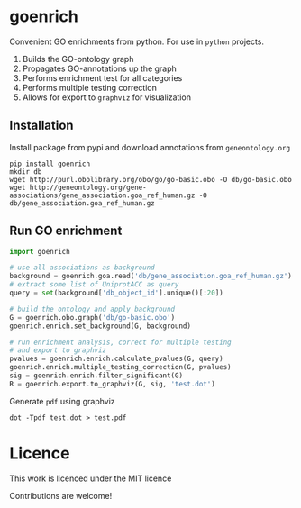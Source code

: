 # goenrich
Convenient GO enrichments from python. For use in `python` projects.

1. Builds the GO-ontology graph
2. Propagates GO-annotations up the graph
3. Performs enrichment test for all categories
4. Performs multiple testing correction
5. Allows for export to `graphviz` for visualization

## Installation

Install package from pypi and download annotations from `geneontology.org`

```shell
pip install goenrich
mkdir db
wget http://purl.obolibrary.org/obo/go/go-basic.obo -O db/go-basic.obo
wget http://geneontology.org/gene-associations/gene_association.goa_ref_human.gz -O db/gene_association.goa_ref_human.gz
```

## Run GO enrichment

```python
import goenrich

# use all associations as background
background = goenrich.goa.read('db/gene_association.goa_ref_human.gz')
# extract some list of UniprotACC as query
query = set(background['db_object_id'].unique()[:20])

# build the ontology and apply background
G = goenrich.obo.graph('db/go-basic.obo')
goenrich.enrich.set_background(G, background)

# run enrichment analysis, correct for multiple testing
# and export to graphviz
pvalues = goenrich.enrich.calculate_pvalues(G, query)
goenrich.enrich.multiple_testing_correction(G, pvalues)
sig = goenrich.enrich.filter_significant(G)
R = goenrich.export.to_graphviz(G, sig, 'test.dot')
```

Generate `pdf` using graphviz

```shell
dot -Tpdf test.dot > test.pdf
```

# Licence

This work is licenced under the MIT licence

Contributions are welcome!
